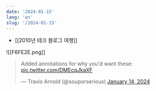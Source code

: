 ```yaml
---
date: '2024-01-15'
lang: 'en'
slug: '/2024-01-15'
---
```


- [[2010년 테크 블로그 여행]]

![[F6FE2E.png]]

<blockquote class="twitter-tweet">

<p lang="en" dir="ltr">

Added annotations for why you&#39;d want these: <a href="https://t.co/DMEcqJkaXF">pic.twitter.com/DMEcqJkaXF</a>

</p>

&mdash; Travis Arnold (@souporserious) <a href="https://twitter.com/souporserious/status/1746378842787459501?ref_src=twsrc%5Etfw">January 14, 2024</a></blockquote>
